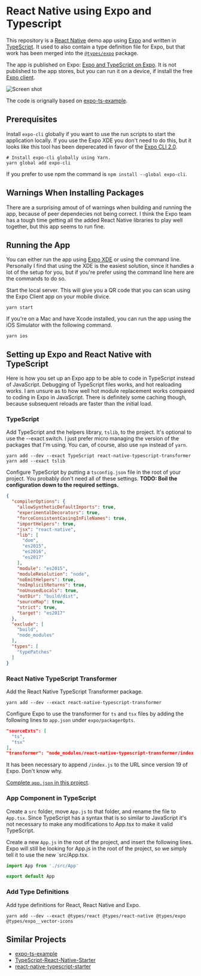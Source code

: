# React Native using Expo and Typescript

This repository is a [React Native](https://facebook.github.io/react-native/) demo app using [Expo](https://expo.io) and written in [TypeScript](http://www.typescriptlang.org). It used to also contain a type definition file for Expo, but that work has been merged into the [`@types/expo`](https://github.com/DefinitelyTyped/DefinitelyTyped/tree/master/types/expo) package.

The app is published on Expo: [Expo and TypeScript on Expo](https://expo.io/@janaagaard75/expo-and-typescript). It is not published to the app stores, but you can run it on a device, if install the free [Expo client](https://expo.io/tools#client).

![Screen shot](https://github.com/janaagaard75/expo-and-typescript/raw/master/screen-shot.png)

The code is orignally based on [expo-ts-example](https://github.com/dalcib/expo-ts-example).

## Prerequisites

Install `expo-cli` globally if you want to use the run scripts to start the application locally. If you use the Expo XDE you don't need to do this, but it looks like this tool has been deperecated in favor of the [Expo CLI 2.0](https://blog.expo.io/expo-cli-2-0-released-a7a9c250e99c).

```shell
# Install expo-cli globally using Yarn.
yarn global add expo-cli
```

If you prefer to use npm the command is `npm install --global expo-cli`.

## Warnings When Installing Packages

There are a surprising amout of of warnings when building and running the app, because of peer dependecies not being correct. I think the Expo team has a tough time getting all the added React Native libraries to play well together, but this app seems to run fine.

## Running the App

You can either run the app using [Expo XDE](https://expo.io/tools#xde) or using the command line. Personally I find that using the XDE is the easiest solution, since it handles a lot of the setup for you, but if you're prefer using the command line here are the commands to do so.

Start the local server. This will give you a QR code that you can scan using the Expo Client app on your mobile divice.

```shell
yarn start
```

If you're on a Mac and have Xcode installed, you can run the app using the iOS Simulator with the following command.

```shell
yarn ios
```

## Setting up Expo and React Native with TypeScript

Here is how you set up an Expo app to be able to code in TypeScript instead of JavaScript. Debugging of TypeScript files works, and hot realoading works. I am unsure as to how well hot module replacement works compared to coding in Expo in JavaScript. There is definitely some caching though, because subsequent reloads are faster than the initial load.

### TypeScript

Add TypeScript and the helpers library, `tslib`, to the project. It's optional to use the --exact switch. I just prefer micro managing the version of the packages that I'm using. You can, of course, also use `npm` instead of `yarn`.

```shell
yarn add --dev --exact TypeScript react-native-typescript-transformer
yarn add --exact tslib
```

Configure TypeScript by putting a `tsconfig.json` file in the root of your project. You probably don't need all of these settings. **TODO: Boil the configuration down to the required settings.**

```json
{
  "compilerOptions": {
    "allowSyntheticDefaultImports": true,
    "experimentalDecorators": true,
    "forceConsistentCasingInFileNames": true,
    "importHelpers": true,
    "jsx": "react-native",
    "lib": [
      "dom",
      "es2015",
      "es2016",
      "es2017"
    ],
    "module": "es2015",
    "moduleResolution": "node",
    "noEmitHelpers": true,
    "noImplicitReturns": true,
    "noUnusedLocals": true,
    "outDir": "build/dist",
    "sourceMap": true,
    "strict": true,
    "target": "es2017"
  },
  "exclude": [
    "build",
    "node_modules"
  ],
  "types": [
    "typePatches"
  ]
}
```

### React Native TypeScript Transformer

Add the React Native TypeScript Transformer package.

```shell
yarn add --dev --exact react-native-typescript-transformer
```

Configure Expo to use the transformer for `ts` and `tsx` files by adding the following lines to `app.json` under `expo/packagerOpts`.

```json
"sourceExts": [
  "ts",
  "tsx"
],
"transformer": "node_modules/react-native-typescript-transformer/index.js"
```

It has been necessary to append `/index.js` to the URL since version 19 of Expo. Don't know why.

[Complete `app.json` in this project](https://github.com/janaagaard75/expo-and-typescript/blob/master/app.json).

### App Component in TypeScript

Create a `src` folder, move `App.js` to that folder, and rename the file to `App.tsx`. Since TypeScript has a syntax that is so similar to JavaScript it's not necessary to make any modifications to App.tsx to make it valid TypeScript.

Create a new `App.js` in the root of the project, and insert the following lines. Expo will still be looking for App.js in the root of the project, so we simply tell it to use the new `src/App.tsx.

```javascript
import App from './src/App'

export default App
```

### Add Type Definitions

Add type definitions for React, React Native and Expo.

```shell
yarn add --dev --exact @types/react @types/react-native @types/expo @types/expo__vector-icons
```

## Similar Projects

* [expo-ts-example](https://github.com/dalcib/expo-ts-example)
* [TypeScript-React-Native-Starter](https://github.com/Microsoft/TypeScript-React-Native-Starter)
* [react-native-typescript-starter](https://github.com/cbrevik/react-native-typescript-starter)
